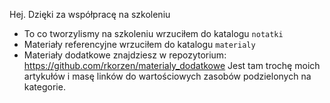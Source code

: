 Hej. Dzięki za współpracę na szkoleniu

* To co tworzylismy na szkoleniu wrzuciłem do katalogu `notatki`
* Materiały referencyjne wrzuciłem do katalogu `materialy`
* Materiały dodatkowe znajdziesz w repozytorium: https://github.com/rkorzen/materialy_dodatkowe
Jest tam trochę moich artykułów i masę linków do wartościowych zasobów podzielonych na kategorie. 

